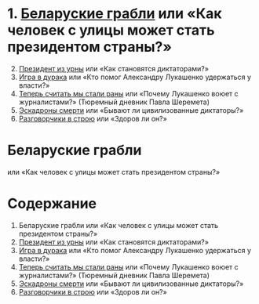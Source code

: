 # 1. [**Беларуские грабли**](./1.md) или «Как человек с улицы может стать президентом страны?»
2. [Президент из урны](./2.md) или «Как становятся диктаторами?»
3. [Игра в дурака](./3.md) или «Кто помог Александру Лукашенко удержаться у власти?»
4. [Теперь считать мы стали раны](./4.md) или «Почему Лукашенко воюет с журналистами?» (Тюремный дневник Павла Шеремета)
5. [Эскадроны смерти](./5.md) или «Бывают ли цивилизованные диктаторы?»
6. [Разговорчики в строю](./6.md) или «Здоров ли он?»


# Беларуские грабли
или «Как человек с улицы может стать президентом страны?»


# Содержание

1. Беларуские грабли или «Как человек с улицы может стать президентом страны?»
2. [Президент из урны](./2.md) или «Как становятся диктаторами?»
3. [Игра в дурака](./3.md) или «Кто помог Александру Лукашенко удержаться у власти?»
4. [Теперь считать мы стали раны](./4.md) или «Почему Лукашенко воюет с журналистами?» (Тюремный дневник Павла Шеремета)
5. [Эскадроны смерти](./5.md) или «Бывают ли цивилизованные диктаторы?»
6. [Разговорчики в строю](./6.md) или «Здоров ли он?»
